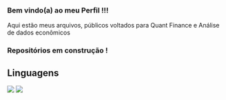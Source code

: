 ###  Bem vindo(a) ao meu Perfil !!!
Aqui estão meus arquivos, públicos voltados para Quant Finance e Análise de dados econômicos

### Repositórios em construção !

## Linguagens
<img src="https://img.shields.io/badge/R-studio-blue" /> <img src="https://img.shields.io/badge/python-%233776AB.svg?&style=flat-square&logo=python&logoColor=white" /> 




